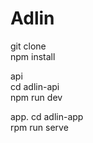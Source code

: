 # Adlin

git clone  
npm install

api  
cd adlin-api  
npm run dev  

app. 
cd adlin-app    
rpm run serve   
